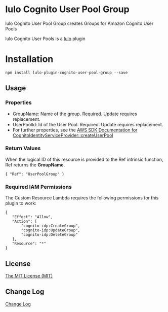 # lulo Cognito User Pool Group

lulo Cognito User Pool Group creates Groups for Amazon Cognito User Pools

lulo Cognito User Pools is a [lulo](https://github.com/carlnordenfelt/lulo) plugin

# Installation
```
npm install lulo-plugin-cognito-user-pool-group --save
```

## Usage
### Properties
* GroupName: Name of the group. Required. Update requires replacement.
* UserPoolId: Id of the User Pool. Required. Update requires replacement.
* For further properties, see the [AWS SDK Documentation for CognitoIdentityServiceProvider::createUserPool](http://docs.aws.amazon.com/AWSJavaScriptSDK/latest/AWS/CognitoIdentityServiceProvider.html#createGroup-property)

### Return Values
When the logical ID of this resource is provided to the Ref intrinsic function, Ref returns the **GroupName**.

`{ "Ref": "UserPoolGroup" }`

### Required IAM Permissions
The Custom Resource Lambda requires the following permissions for this plugin to work:
```
{
   "Effect": "Allow",
   "Action": [
       "cognito-idp:CreateGroup",
       "cognito-idp:UpdateGroup",
       "cognito-idp:DeleteGroup"
   ],
   "Resource": "*"
}
```

## License
[The MIT License (MIT)](/LICENSE)

## Change Log
[Change Log](/CHANGELOG.md)
